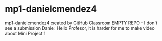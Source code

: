 # mp1-danielcmendez4
mp1-danielcmendez4 created by GitHub Classroom
EMPTY REPO - I don't see a submission 
Daniel: Hello Profesor, it is harder for me to make video about Mini Project 1 
